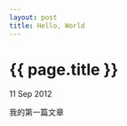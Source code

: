 ```yaml
---
layout: post
title: Hello, World
---
```

{{ page.title }}
================
<p class="meta"> 11 Sep 2012 </p>

<p>我的第一篇文章</p>
